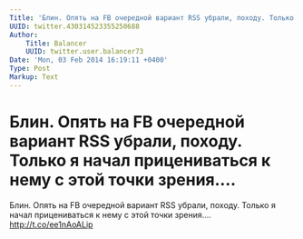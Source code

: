 ```yaml
---
Title: 'Блин. Опять на FB очередной вариант RSS убрали, походу. Только я начал прицениваться к нему с этой точки зрения....'
UUID: twitter.430314523355250688
Author:
    Title: Balancer
    UUID: twitter.user.balancer73
Date: 'Mon, 03 Feb 2014 16:19:11 +0400'
Type: Post
Markup: Text
---
```


# Блин. Опять на FB очередной вариант RSS убрали, походу. Только я начал прицениваться к нему с этой точки зрения....

Блин. Опять на FB очередной вариант RSS убрали, походу.
Только я начал прицениваться к нему с этой точки зрения....
http://t.co/ee1nAoALip